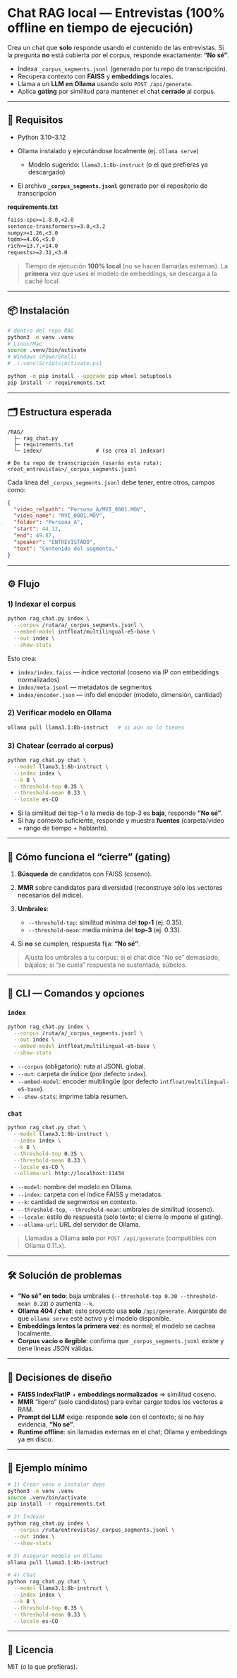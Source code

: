 
# Chat RAG local — Entrevistas (100% offline en tiempo de ejecución)

Crea un chat que **solo** responde usando el contenido de las entrevistas.
Si la pregunta **no** está cubierta por el corpus, responde exactamente: **“No sé”**.

* Indexa `_corpus_segments.jsonl` (generado por tu repo de transcripción).
* Recupera contexto con **FAISS** y **embeddings** locales.
* Llama a un **LLM en Ollama** usando solo `POST /api/generate`.
* Aplica **gating** por similitud para mantener el chat **cerrado** al corpus.

---

## 🧱 Requisitos

* Python 3.10–3.12
* Ollama instalado y ejecutándose localmente (ej. `ollama serve`)

  * Modelo sugerido: `llama3.1:8b-instruct` (o el que prefieras ya descargado)
* El archivo **`_corpus_segments.jsonl`** generado por el repositorio de transcripción

**requirements.txt**

```txt
faiss-cpu>=1.8.0,<2.0
sentence-transformers>=3.0,<3.2
numpy>=1.26,<3.0
tqdm>=4.66,<5.0
rich>=13.7,<14.0
requests>=2.31,<3.0
```

> Tiempo de ejecución **100% local** (no se hacen llamadas externas). La **primera** vez que uses el modelo de embeddings, se descarga a la caché local.

---

## 📦 Instalación

```bash
# dentro del repo RAG
python3 -m venv .venv
# Linux/Mac
source .venv/bin/activate
# Windows (PowerShell)
# .\.venv\Scripts\Activate.ps1

python -m pip install --upgrade pip wheel setuptools
pip install -r requirements.txt
```

---

## 🗂️ Estructura esperada

```
/RAG/
  ├─ rag_chat.py
  ├─ requirements.txt
  └─ index/                 # (se crea al indexar)

# De tu repo de transcripción (usarás esta ruta):
<root_entrevistas>/_corpus_segments.jsonl
```

Cada línea del `_corpus_segments.jsonl` debe tener, entre otros, campos como:

```json
{
  "video_relpath": "Persona_A/MVI_0001.MOV",
  "video_name": "MVI_0001.MOV",
  "folder": "Persona_A",
  "start": 44.12,
  "end": 49.87,
  "speaker": "ENTREVISTADO",
  "text": "Contenido del segmento…"
}
```

---

## ⚙️ Flujo

### 1) Indexar el corpus

```bash
python rag_chat.py index \
  --corpus /ruta/a/_corpus_segments.jsonl \
  --embed-model intfloat/multilingual-e5-base \
  --out index \
  --show-stats
```

Esto crea:

* `index/index.faiss` — índice vectorial (coseno vía IP con embeddings normalizados)
* `index/meta.jsonl` — metadatos de segmentos
* `index/encoder.json` — info del encoder (modelo, dimensión, cantidad)

### 2) Verificar modelo en Ollama

```bash
ollama pull llama3.1:8b-instruct   # si aún no lo tienes
```

### 3) Chatear (cerrado al corpus)

```bash
python rag_chat.py chat \
  --model llama3.1:8b-instruct \
  --index index \
  --k 8 \
  --threshold-top 0.35 \
  --threshold-mean 0.33 \
  --locale es-CO
```

* Si la similitud del top-1 o la media de top-3 es **baja**, responde **“No sé”**.
* Si hay contexto suficiente, responde y muestra **fuentes** (carpeta/video + rango de tiempo + hablante).

---

## 🧠 Cómo funciona el “cierre” (gating)

1. **Búsqueda** de candidatos con FAISS (coseno).
2. **MMR** sobre candidatos para diversidad (reconstruye solo los vectores necesarios del índice).
3. **Umbrales**:

   * `--threshold-top`: similitud mínima del **top-1** (ej. 0.35).
   * `--threshold-mean`: media mínima del **top-3** (ej. 0.33).
4. Si **no** se cumplen, respuesta fija: **“No sé”**.

> Ajusta los umbrales a tu corpus: si el chat dice “No sé” demasiado, bájalos; si “se cuela” respuesta no sustentada, súbelos.

---

## 🧩 CLI — Comandos y opciones

### `index`

```bash
python rag_chat.py index \
  --corpus /ruta/a/_corpus_segments.jsonl \
  --out index \
  --embed-model intfloat/multilingual-e5-base \
  --show-stats
```

* `--corpus` (obligatorio): ruta al JSONL global.
* `--out`: carpeta de índice (por defecto `index`).
* `--embed-model`: encoder multilingüe (por defecto `intfloat/multilingual-e5-base`).
* `--show-stats`: imprime tabla resumen.

### `chat`

```bash
python rag_chat.py chat \
  --model llama3.1:8b-instruct \
  --index index \
  --k 8 \
  --threshold-top 0.35 \
  --threshold-mean 0.33 \
  --locale es-CO \
  --ollama-url http://localhost:11434
```

* `--model`: nombre del modelo en Ollama.
* `--index`: carpeta con el índice FAISS y metadatos.
* `--k`: cantidad de segmentos en contexto.
* `--threshold-top`, `--threshold-mean`: umbrales de similitud (coseno).
* `--locale`: estilo de respuesta (solo texto; el cierre lo impone el gating).
* `--ollama-url`: URL del servidor de Ollama.

> Llamadas a Ollama **solo** por `POST /api/generate` (compatibles con Ollama 0.11.x).

---

## 🛠️ Solución de problemas

* **“No sé” en todo**: baja umbrales (`--threshold-top 0.30 --threshold-mean 0.28`) o aumenta `--k`.
* **Ollama 404 / chat**: este proyecto usa **solo** `/api/generate`. Asegúrate de que `ollama serve` esté activo y el modelo disponible.
* **Embeddings lentos la primera vez**: es normal; el modelo se cachea localmente.
* **Corpus vacío o ilegible**: confirma que `_corpus_segments.jsonl` existe y tiene líneas JSON válidas.

---

## 📐 Decisiones de diseño

* **FAISS IndexFlatIP** + **embeddings normalizados** ⇒ similitud coseno.
* **MMR** “ligero” (solo candidatos) para evitar cargar todos los vectores a RAM.
* **Prompt del LLM** exige: responde **solo** con el contexto; si no hay evidencia, **“No sé”**.
* **Runtime offline**: sin llamadas externas en el chat; Ollama y embeddings ya en disco.

---

## 🧪 Ejemplo mínimo

```bash
# 1) Crear venv e instalar deps
python3 -m venv .venv
source .venv/bin/activate
pip install -r requirements.txt

# 2) Indexar
python rag_chat.py index \
  --corpus /ruta/entrevistas/_corpus_segments.jsonl \
  --out index \
  --show-stats

# 3) Asegurar modelo en Ollama
ollama pull llama3.1:8b-instruct

# 4) Chat
python rag_chat.py chat \
  --model llama3.1:8b-instruct \
  --index index \
  --k 8 \
  --threshold-top 0.35 \
  --threshold-mean 0.33 \
  --locale es-CO
```

---

## 📄 Licencia

MIT (o la que prefieras).

